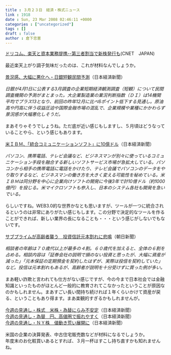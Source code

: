 ```yaml
---
title : ３月２３日　経済・株式ニュース
link : 1918
date : Sun, 23 Mar 2008 02:46:11 +0000
categories : ["uncategorized"]
tags : []
draft : false
author : 倉下忠憲
---
```


<A HREF="http://japan.cnet.com/news/biz/story/0,2000056020,20369867,00.htm" TARGET="_blank">ドリコム、楽天と資本業務提携--第三者割当で新株発行も</A>(CNET　JAPAN)<BR><BR>最近楽天上がり調子気味だったのは、これが材料なんでしょうか。<BR><BR><A HREF="http://www.nikkei.co.jp/news/keizai/20080323AT2C2200122032008.html" TARGET="_blank">景況感、大幅に悪化へ・日銀短観民間予測</A>（日本経済新聞）<BR><BR><I>日銀が4月1日に公表する3月調査の企業短期経済観測調査（短観）について民間調査機関の予測がまとまった。大企業製造業の業況判断指数（ＤＩ）は14機関平均でプラス13となり、前回の昨年12月に比べ6ポイント低下する見通し。原油高や円高に伴う収益圧迫や国際金融市場の混乱で、企業規模や業種にかかわらず景況感が大幅悪化しそうだ。</I><BR><BR>まあそりゃそうでしょうね。ただ底が近い感じもしますし、５月頃はどうなっていることやら、という感じもあります。<BR><BR><A HREF="http://www.nikkei.co.jp/news/sangyo/20080323AT1D110E122032008.html" TARGET="_blank">米ＩＢＭ、「統合コミュニケーションソフト」に10億ドル</A>（日本経済新聞）<BR><BR><I>パソコン、携帯電話、テレビ会議など、ビジネスマンが別々に使っているコミュニケーション手段を融合する新しいソフトサービス市場が急拡大している。パソコンから相手の携帯電話に電話をかけたり、テレビ会議でパソコンのデータをやり取りするなど、ビジネスマンの働き方を大きく変える可能性を秘めている。米ＩＢＭは同分野を中心に企業向けソフトの開発に今後3年で計10億ドル（約1000億円）を投じる。米マイクロソフトも参入し、日本のシステム各社も開発を急いでいる。</I><BR><BR>らしいですね。WEB3.0的な世界かなとも思いますが、ツールが一つに統合されるというのは非常にありがたい感じもします。この分野で決定的なツールを作ることができれば、新しい業界の長になることも・・・という感じがしないでもないです。<BR><BR><A HREF="http://www.asahi.com/business/update/0322/TKY200803220326.html" TARGET="_blank">サブプライムが高齢者襲う　投資信託元本割れに悲鳴</A>（朝日新聞）<BR><BR><I>相談者の年齢は７０歳代以上が最多の４割。６０歳代を加えると、全体の６割を占める。相談内容は「証券会社の説明で損のない投資と思ったが、大幅に資産が減った」「元本保証の定期預金を契約したはずが、実際は投信を契約していた」など。投信は元本割れもあるが、高齢者が説明を十分受けずに買った例が多い。 </I><BR><BR>まあ軽い詐欺と言われても仕方がない感じですが、今の今まで日本社会では金融知識といったものがほとんど一般的に教育されてこなかったということが原因なのかもしれません。まあすごい長い間持ち続ければ１年くらいかけて資産が戻る、ということもあり得ます。まあ楽観的すぎるかもしれませんが。<BR><BR><A HREF="http://www.nikkei.co.jp/news/market/20080323m1MS3M2200B220308.html" TARGET="_blank">今週の見通し・株式　米株・為替にらみ不安定</A>（日本経済新聞）<BR><A HREF="http://www.nikkei.co.jp/news/market/20080323m2MS3M2200C220308.html" TARGET="_blank">今週の見通し・為替　円、高値圏で振れやすく</A>（日本経済新聞）<BR><A HREF="http://www.nikkei.co.jp/news/market/20080323c8MS3M2200A220308.html" TARGET="_blank">今週の見通し・ＮＹ株　値動き荒い展開に</A>（日本経済新聞）<BR><BR>米国の企業の決算発表、中古住宅販売数などが材料になるでしょうか。<BR>年度末のお化粧買いあるとすれば、３月一杯はすこし持ち直すかも知れませんね。<BR><BR><br><br>

